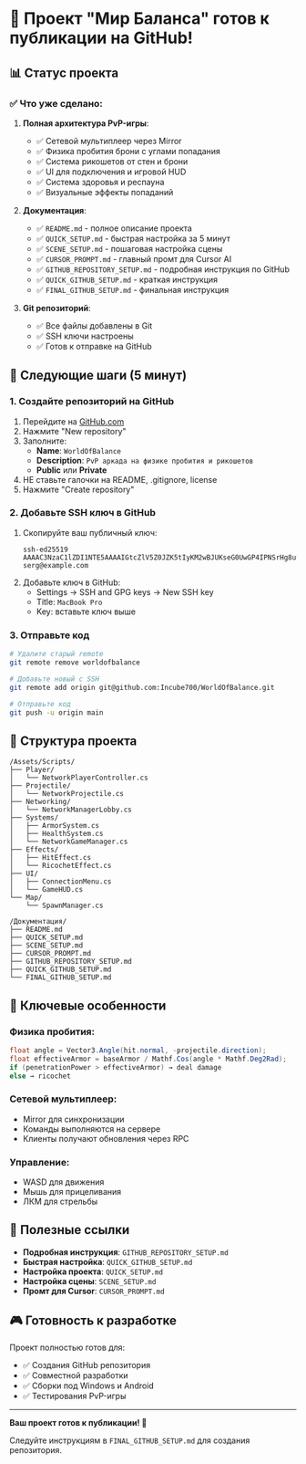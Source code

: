 # 🎉 Проект "Мир Баланса" готов к публикации на GitHub!

## 📊 Статус проекта

### ✅ Что уже сделано:

1. **Полная архитектура PvP-игры**:
   - ✅ Сетевой мультиплеер через Mirror
   - ✅ Физика пробития брони с углами попадания
   - ✅ Система рикошетов от стен и брони
   - ✅ UI для подключения и игровой HUD
   - ✅ Система здоровья и респауна
   - ✅ Визуальные эффекты попаданий

2. **Документация**:
   - ✅ `README.md` - полное описание проекта
   - ✅ `QUICK_SETUP.md` - быстрая настройка за 5 минут
   - ✅ `SCENE_SETUP.md` - пошаговая настройка сцены
   - ✅ `CURSOR_PROMPT.md` - главный промт для Cursor AI
   - ✅ `GITHUB_REPOSITORY_SETUP.md` - подробная инструкция по GitHub
   - ✅ `QUICK_GITHUB_SETUP.md` - краткая инструкция
   - ✅ `FINAL_GITHUB_SETUP.md` - финальная инструкция

3. **Git репозиторий**:
   - ✅ Все файлы добавлены в Git
   - ✅ SSH ключи настроены
   - ✅ Готов к отправке на GitHub

## 🚀 Следующие шаги (5 минут)

### 1. Создайте репозиторий на GitHub
1. Перейдите на [GitHub.com](https://github.com)
2. Нажмите "New repository"
3. Заполните:
   - **Name**: `WorldOfBalance`
   - **Description**: `PvP аркада на физике пробития и рикошетов`
   - **Public** или **Private**
4. НЕ ставьте галочки на README, .gitignore, license
5. Нажмите "Create repository"

### 2. Добавьте SSH ключ в GitHub
1. Скопируйте ваш публичный ключ:
   ```
   ssh-ed25519 AAAAC3NzaC1lZDI1NTE5AAAAIGtcZlV5Z0JZK5tIyKM2wBJUKseG0UwGP4IPNSrHg8uw serg@example.com
   ```
2. Добавьте ключ в GitHub:
   - Settings → SSH and GPG keys → New SSH key
   - Title: `MacBook Pro`
   - Key: вставьте ключ выше

### 3. Отправьте код
```bash
# Удалите старый remote
git remote remove worldofbalance

# Добавьте новый с SSH
git remote add origin git@github.com:Incube700/WorldOfBalance.git

# Отправьте код
git push -u origin main
```

## 📁 Структура проекта

```
/Assets/Scripts/
├── Player/
│   └── NetworkPlayerController.cs
├── Projectile/
│   └── NetworkProjectile.cs
├── Networking/
│   └── NetworkManagerLobby.cs
├── Systems/
│   ├── ArmorSystem.cs
│   ├── HealthSystem.cs
│   └── NetworkGameManager.cs
├── Effects/
│   ├── HitEffect.cs
│   └── RicochetEffect.cs
├── UI/
│   ├── ConnectionMenu.cs
│   └── GameHUD.cs
└── Map/
    └── SpawnManager.cs

/Документация/
├── README.md
├── QUICK_SETUP.md
├── SCENE_SETUP.md
├── CURSOR_PROMPT.md
├── GITHUB_REPOSITORY_SETUP.md
├── QUICK_GITHUB_SETUP.md
└── FINAL_GITHUB_SETUP.md
```

## 🎯 Ключевые особенности

### Физика пробития:
```csharp
float angle = Vector3.Angle(hit.normal, -projectile.direction);
float effectiveArmor = baseArmor / Mathf.Cos(angle * Mathf.Deg2Rad);
if (penetrationPower > effectiveArmor) → deal damage
else → ricochet
```

### Сетевой мультиплеер:
- Mirror для синхронизации
- Команды выполняются на сервере
- Клиенты получают обновления через RPC

### Управление:
- WASD для движения
- Мышь для прицеливания
- ЛКМ для стрельбы

## 🔗 Полезные ссылки

- **Подробная инструкция**: `GITHUB_REPOSITORY_SETUP.md`
- **Быстрая настройка**: `QUICK_GITHUB_SETUP.md`
- **Настройка проекта**: `QUICK_SETUP.md`
- **Настройка сцены**: `SCENE_SETUP.md`
- **Промт для Cursor**: `CURSOR_PROMPT.md`

## 🎮 Готовность к разработке

Проект полностью готов для:
- ✅ Создания GitHub репозитория
- ✅ Совместной разработки
- ✅ Сборки под Windows и Android
- ✅ Тестирования PvP-игры

---

**Ваш проект готов к публикации! 🚀**

Следуйте инструкциям в `FINAL_GITHUB_SETUP.md` для создания репозитория. 